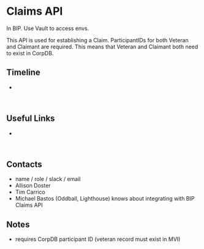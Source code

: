 # Claims API
In BIP. Use Vault to access envs.

This API is used for establishing a Claim. ParticipantIDs for both Veteran and Claimant are required. This means that Veteran and Claimant both need to exist in CorpDB.



## Timeline
*
​
## Useful Links
*
​
## Contacts
* name / role / slack / email
* Allison Doster
* Tim Carrico
* Michael Bastos (Oddball, Lighthouse) knows about integrating with BIP Claims API
​
## Notes
* requires CorpDB participant ID (veteran record must exist in MVI)
